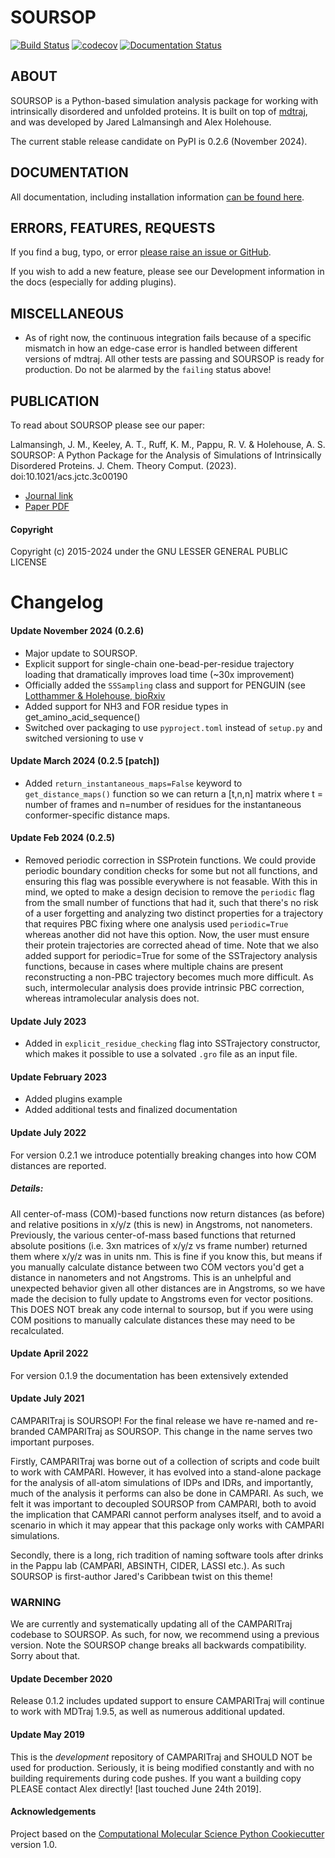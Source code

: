 SOURSOP
==============================
[![Build Status](https://github.com/jaredl7/soursop/actions/workflows/soursop-ci.yml/badge.svg?branch=master)](https://github.com/jaredl7/soursop/actions)
[![codecov](https://codecov.io/gh/jaredl7/soursop/branch/master/graph/badge.svg?token=RHGII0235L)](https://codecov.io/gh/jaredl7/soursop)
[![Documentation Status](https://readthedocs.org/projects/soursop/badge/?version=latest)](https://soursop.readthedocs.io/en/latest/?badge=latest)
## ABOUT
SOURSOP is a Python-based simulation analysis package for working with intrinsically disordered and unfolded proteins. It is built on top of [mdtraj](https://mdtraj.org/), and was developed by Jared Lalmansingh and Alex Holehouse. 

The current stable release candidate on PyPI is 0.2.6 (November 2024).

## DOCUMENTATION
All documentation, including installation information [can be found here](https://soursop.readthedocs.io/). 

## ERRORS, FEATURES, REQUESTS
If you find a bug, typo, or error [please raise an issue or GitHub](https://github.com/holehouse-lab/soursop/issues).

If you wish to add a new feature, please see our Development information in the docs (especially for adding plugins).

## MISCELLANEOUS
* As of right now, the continuous integration fails because of a specific mismatch in how an edge-case error is handled between different versions of mdtraj. All other tests are passing and SOURSOP is ready for production. Do not be alarmed by the `failing` status above!

## PUBLICATION
To read about SOURSOP please see our paper:

Lalmansingh, J. M., Keeley, A. T., Ruff, K. M., Pappu, R. V. & Holehouse, A. S. SOURSOP: A Python Package for the Analysis of Simulations of Intrinsically Disordered Proteins. J. Chem. Theory Comput. (2023). doi:10.1021/acs.jctc.3c00190

* [Journal link](https://pubs.acs.org/doi/full/10.1021/acs.jctc.3c00190)
* [Paper PDF](https://www.dropbox.com/s/bd5szapvxpn83r6/soursop_jctc.pdf?dl=0)

#### Copyright
Copyright (c) 2015-2024 under the GNU LESSER GENERAL PUBLIC LICENSE 

# Changelog
#### Update November 2024 (0.2.6)
* Major update to SOURSOP. 
* Explicit support for single-chain one-bead-per-residue trajectory loading that dramatically improves load time (~30x improvement)
* Officially added the `SSSampling` class and support for PENGUIN (see [Lotthammer & Holehouse, bioRxiv](https://www.biorxiv.org/content/10.1101/2024.11.06.622270v1.abstract)
* Added support for NH3 and FOR residue types in get_amino_acid_sequence()
* Switched over packaging to use `pyproject.toml` instead of `setup.py` and switched versioning to use v


#### Update March 2024 (0.2.5 [patch])
* Added `return_instantaneous_maps=False` keyword to `get_distance_maps()` function so we can return a [t,n,n] matrix where t = number of frames and n=number of residues for the instantaneous conformer-specific distance maps.


#### Update Feb 2024 (0.2.5)
* Removed periodic correction in SSProtein functions. We could provide periodic boundary condition checks for some but not all functions, and ensuring this flag was possible everywhere is not feasable. With this in mind, we opted to make a design decision to remove the `periodic` flag from the small number of functions that had it, such that there's no risk of a user forgetting and analyzing two distinct properties for a trajectory that requires PBC fixing where one analysis used `periodic=True` whereas another did not have this option. Now, the user must ensure their protein trajectories are corrected ahead of time. Note that we also added support for periodic=True for some of the SSTrajectory analysis functions, because in cases where multiple chains are present reconstructing a non-PBC trajectory becomes much more difficult. As such, intermolecular analysis does provide intrinsic PBC correction, whereas intramolecular analysis does not.

#### Update July 2023
* Added in `explicit_residue_checking` flag into SSTrajectory constructor, which makes it possible to use a solvated `.gro` file as an input file.

#### Update February 2023
* Added plugins example
* Added additional tests and finalized documentation

#### Update July 2022
For version 0.2.1 we introduce potentially breaking changes into how COM distances are reported. 

##### Details:
All center-of-mass (COM)-based functions now return distances (as before) and relative positions in x/y/z (this is new) in Angstroms, not nanometers. Previously, the various center-of-mass based functions that returned absolute positions (i.e. 3xn matrices of x/y/z vs frame number) returned them where x/y/z was in units nm. This is fine if you know this, but means if you manually calculate distance between two COM vectors you'd get a distance in nanometers and not Angstroms. This is an unhelpful and unexpected behavior given all other distances are in Angstroms, so we have made the decision to fully update to Angstroms even for vector positions. This DOES NOT break any code internal to soursop, but if you were using COM positions to manually calculate distances these may need to be recalculated.

#### Update April 2022
For version 0.1.9 the documentation has been extensively extended

#### Update July 2021
CAMPARITraj is SOURSOP! For the final release we have re-named and re-branded CAMPARITraj as SOURSOP. This change in the name serves two important purposes.

Firstly, CAMPARITraj was borne out of a collection of scripts and code built to work with CAMPARI. However, it has evolved into a stand-alone package for the analysis of all-atom simulations of IDPs and IDRs, and importantly, much of the analysis it performs can also be done in CAMPARI. As such, we felt it was important to decoupled SOURSOP from CAMPARI, both to avoid the implication that CAMPARI cannot perform analyses itself, and to avoid a scenario in which it may appear that this package only works with CAMPARI simulations.

Secondly, there is a long, rich tradition of naming software tools after drinks in the Pappu lab (CAMPARI, ABSINTH, CIDER, LASSI etc.). As such SOURSOP is first-author Jared's Caribbean twist on this theme!

### WARNING
We are currently and systematically updating all of the CAMPARITraj codebase to SOURSOP. As such, for now, we recommend using a previous version. Note the SOURSOP change breaks all backwards compatibility. Sorry about that.

#### Update December 2020
Release 0.1.2 includes updated support to ensure CAMPARITraj will continue to work with MDTraj 1.9.5, as well as numerous additional updated.

#### Update May 2019
This is the *development* repository of CAMPARITraj and SHOULD NOT be used for production. Seriously, it is being modified constantly and with no building requirements during code pushes. If you want a building copy PLEASE contact Alex directly! [last touched June 24th 2019].

#### Acknowledgements
Project based on the
[Computational Molecular Science Python Cookiecutter](https://github.com/molssi/cookiecutter-cms) version 1.0.
